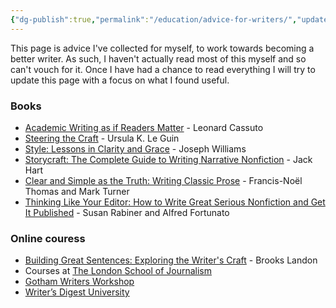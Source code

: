 ```yaml
---
{"dg-publish":true,"permalink":"/education/advice-for-writers/","updated":"2025-01-02T09:21:30.076+08:00"}
---
```


This page is advice I've collected for myself, to work towards becoming a better writer. As such, I haven't actually read most of this myself and so can't vouch for it. Once I have had a chance to read everything I will try to update this page with a focus on what I found useful.

### Books
- [Academic Writing as if Readers Matter](https://press.princeton.edu/books/paperback/9780691195797/academic-writing-as-if-readers-matter) - Leonard Cassuto
- [Steering the Craft](https://www.ursulakleguin.com/steering-the-craft) - Ursula K. Le Guin
- [Style: Lessons in Clarity and Grace](https://www.pearson.com/en-us/subject-catalog/p/style-lessons-in-clarity-and-grace/P200000002140/9780137536603) - Joseph Williams
- [Storycraft: The Complete Guide to Writing Narrative Nonfiction](https://press.uchicago.edu/ucp/books/book/chicago/S/bo71028154.html) - Jack Hart
- [Clear and Simple as the Truth: Writing Classic Prose](https://press.princeton.edu/books/paperback/9780691147437/clear-and-simple-as-the-truth) - Francis-Noël Thomas and Mark Turner
- [Thinking Like Your Editor: How to Write Great Serious Nonfiction and Get It Published](https://wwnorton.com/books/Thinking-Like-Your-Editor/) - Susan Rabiner and Alfred Fortunato

### Online couress
- [Building Great Sentences: Exploring the Writer's Craft](https://www.thegreatcourses.com/courses/building-great-sentences-exploring-the-writer-s-craft) - Brooks Landon
- Courses at [The London School of Journalism](https://www.lsj.org/courses/online-courses/) 
- [Gotham Writers Workshop](https://www.writingclasses.com/)
- [Writer’s Digest University](https://writersdigestuniversity.mykajabi.com/)